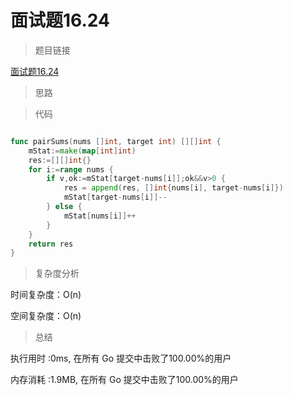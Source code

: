 # 面试题16.24

>题目链接

[面试题16.24](https://leetcode-cn.com/problems/pairs-with-sum-lcci/)

> 思路


>代码

```go

func pairSums(nums []int, target int) [][]int {
    mStat:=make(map[int]int)
    res:=[][]int{}
    for i:=range nums {
        if v,ok:=mStat[target-nums[i]];ok&&v>0 {
            res = append(res, []int{nums[i], target-nums[i]})
            mStat[target-nums[i]]--
        } else {
            mStat[nums[i]]++
        }
    }
    return res
}

```

>复杂度分析

时间复杂度：O(n)

空间复杂度：O(n)

>总结

执行用时 :0ms, 在所有 Go 提交中击败了100.00%的用户

内存消耗 :1.9MB, 在所有 Go 提交中击败了100.00%的用户
